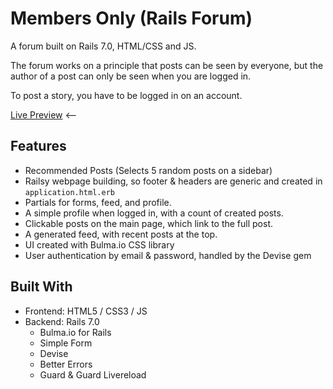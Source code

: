 # Members Only (Rails Forum)

A forum built on Rails 7.0, HTML/CSS and JS.

The forum works on a principle that posts can be seen by everyone, but the author of a post can only be seen when you are logged in.

To post a story, you have to be logged in on an account.

[Live Preview](https://afternoon-tor-77778.herokuapp.com/) <--

## Features

- Recommended Posts (Selects 5 random posts on a sidebar)
- Railsy webpage building, so footer & headers are generic and created in `application.html.erb`
- Partials for forms, feed, and profile.
- A simple profile when logged in, with a count of created posts.
- Clickable posts on the main page, which link to the full post.
- A generated feed, with recent posts at the top.
- UI created with Bulma.io CSS library
- User authentication by email & password, handled by the Devise gem

## Built With

- Frontend: HTML5 / CSS3 / JS
- Backend: Rails 7.0
  - Bulma.io for Rails
  - Simple Form
  - Devise
  - Better Errors
  - Guard & Guard Livereload
